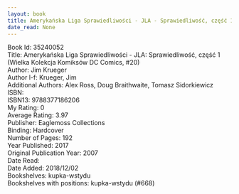 ```yaml
---
layout: book
title: Amerykańska Liga Sprawiedliwości - JLA - Sprawiedliwość, część 1 (Wielka Kolekcja Komiksów DC Comics,  no. 20)
date_read: None
---
```


Book Id: 35240052<br />
Title: Amerykańska Liga Sprawiedliwości - JLA: Sprawiedliwość, część 1 (Wielka Kolekcja Komiksów DC Comics, #20)<br />
Author: Jim Krueger<br />
Author l-f: Krueger, Jim<br />
Additional Authors: Alex Ross, Doug Braithwaite, Tomasz Sidorkiewicz<br />
ISBN: <br />
ISBN13: 9788377186206<br />
My Rating: 0<br />
Average Rating: 3.97<br />
Publisher: Eaglemoss Collections<br />
Binding: Hardcover<br />
Number of Pages: 192<br />
Year Published: 2017<br />
Original Publication Year: 2007<br />
Date Read: <br />
Date Added: 2018/12/02<br />
Bookshelves: kupka-wstydu<br />
Bookshelves with positions: kupka-wstydu (#668)<br />

